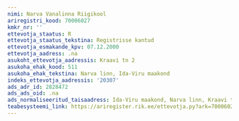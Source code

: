 ```yaml
---
nimi: Narva Vanalinna Riigikool
ariregistri_kood: 70006027
kmkr_nr: ''
ettevotja_staatus: R
ettevotja_staatus_tekstina: Registrisse kantud
ettevotja_esmakande_kpv: 07.12.2000
ettevotja_aadress: .na
asukoht_ettevotja_aadressis: Kraavi tn 2
asukoha_ehak_kood: 511
asukoha_ehak_tekstina: Narva linn, Ida-Viru maakond
indeks_ettevotja_aadressis: '20307'
ads_adr_id: 2828472
ads_ads_oid: .na
ads_normaliseeritud_taisaadress: Ida-Viru maakond, Narva linn, Kraavi tn 2
teabesysteemi_link: https://ariregister.rik.ee/ettevotja.py?ark=70006027&ref=rekvisiidid
---
```

